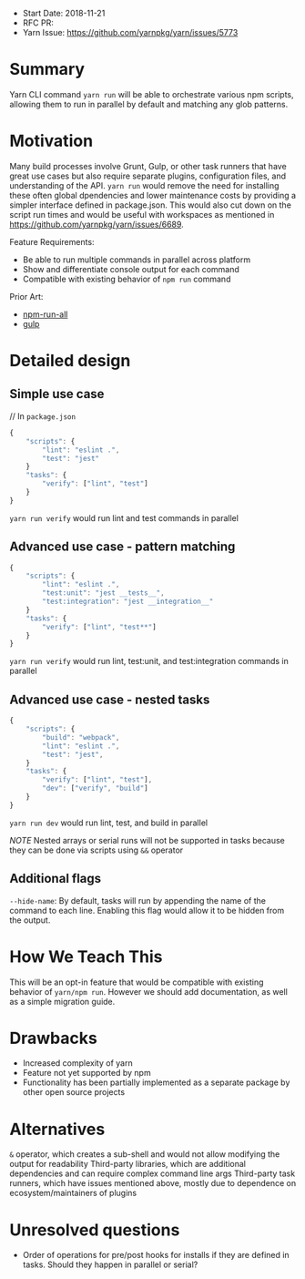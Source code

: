 - Start Date: 2018-11-21
- RFC PR:
- Yarn Issue: https://github.com/yarnpkg/yarn/issues/5773

# Summary

Yarn CLI command `yarn run` will be able to orchestrate various npm scripts, allowing them to run in parallel by default and matching any glob patterns.

# Motivation

Many build processes involve Grunt, Gulp, or other task runners that have great use cases but also require separate plugins, configuration files, and understanding of the API. `yarn run` would remove the need for installing these often global dpendencies and lower maintenance costs by providing a simpler interface defined in package.json. This would also cut down on the script run times and would be useful with workspaces as mentioned in https://github.com/yarnpkg/yarn/issues/6689.

Feature Requirements:

- Be able to run multiple commands in parallel across platform
- Show and differentiate console output for each command
- Compatible with existing behavior of `npm run` command

Prior Art:

- [npm-run-all](https://www.npmjs.com/package/npm-run-all)
- [gulp](https://gulpjs.com/)

# Detailed design

## Simple use case

// In `package.json`

```js
{
    "scripts": {
        "lint": "eslint .",
        "test": "jest"
    }
    "tasks": {
        "verify": ["lint", "test"]
    }
}
```

`yarn run verify` would run lint and test commands in parallel

## Advanced use case - pattern matching

```js
{
    "scripts": {
        "lint": "eslint .",
        "test:unit": "jest __tests__",
        "test:integration": "jest __integration__"
    }
    "tasks": {
        "verify": ["lint", "test**"]
    }
}
```

`yarn run verify` would run lint, test:unit, and test:integration commands in parallel

## Advanced use case - nested tasks

```js
{
    "scripts": {
        "build": "webpack",
        "lint": "eslint .",
        "test": "jest",
    }
    "tasks": {
        "verify": ["lint", "test"],
        "dev": ["verify", "build"]
    }
}
```

`yarn run dev` would run lint, test, and build in parallel

_NOTE_ Nested arrays or serial runs will not be supported in tasks because they can be done via scripts using `&&` operator

## Additional flags

`--hide-name`: By default, tasks will run by appending the name of the command to each line. Enabling this flag would allow it to be hidden from the output.

# How We Teach This

This will be an opt-in feature that would be compatible with existing behavior of `yarn/npm run`. However we should add documentation, as well as a simple migration guide.

# Drawbacks

- Increased complexity of yarn
- Feature not yet supported by npm
- Functionality has been partially implemented as a separate package by other open source projects

# Alternatives

`&` operator, which creates a sub-shell and would not allow modifying the output for readability
Third-party libraries, which are additional dependencies and can require complex command line args
Third-party task runners, which have issues mentioned above, mostly due to dependence on ecosystem/maintainers of plugins

# Unresolved questions

- Order of operations for pre/post hooks for installs if they are defined in tasks. Should they happen in parallel or serial?
